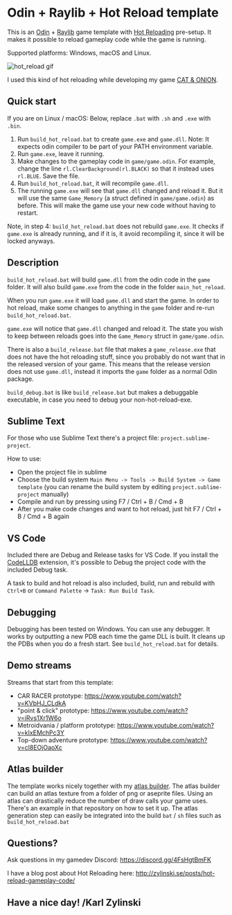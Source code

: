 # Odin + Raylib + Hot Reload template

This is an [Odin](https://github.com/odin-lang/Odin) + [Raylib](https://github.com/raysan5/raylib) game template with [Hot Reloading](http://zylinski.se/posts/hot-reload-gameplay-code/) pre-setup. It makes it possible to reload gameplay code while the game is running.

Supported platforms: Windows, macOS and Linux.

![hot_reload gif](https://github.com/user-attachments/assets/18059ab2-0878-4617-971d-e629a969fc93)

I used this kind of hot reloading while developing my game [CAT & ONION](https://store.steampowered.com/app/2781210/CAT__ONION/).

## Quick start

If you are on Linux / macOS: Below, replace `.bat` with `.sh` and `.exe` with `.bin`.

1. Run `build_hot_reload.bat` to create `game.exe` and `game.dll`. Note: It expects odin compiler to be part of your PATH environment variable.
2. Run `game.exe`, leave it running.
3. Make changes to the gameplay code in `game/game.odin`. For example, change the line `rl.ClearBackground(rl.BLACK)` so that it instead uses `rl.BLUE`. Save the file.
4. Run `build_hot_reload.bat`, it will recompile `game.dll`.
5. The running `game.exe` will see that `game.dll` changed and reload it. But it will use the same `Game_Memory` (a struct defined in `game/game.odin`) as before. This will make the game use your new code without having to restart.

Note, in step 4: `build_hot_reload.bat` does not rebuild `game.exe`. It checks if `game.exe` is already running, and if it is, it avoid recompiling it, since it will be locked anyways.

## Description

`build_hot_reload.bat` will build `game.dll` from the odin code in the `game` folder. It will also build `game.exe` from the code in the folder `main_hot_reload`.

When you run `game.exe` it will load `game.dll` and start the game. In order to hot reload, make some changes to anything in the `game` folder and re-run `build_hot_reload.bat`.

`game.exe` will notice that `game.dll` changed and reload it. The state you wish to keep between reloads goes into the `Game_Memory` struct in `game/game.odin`.

There is also a `build_release.bat` file that makes a `game_release.exe` that does not have the hot reloading stuff, since you probably do not want that in the released version of your game. This means that the release version does not use `game.dll`, instead it imports the `game` folder as a normal Odin package.

`build_debug.bat` is like `build_release.bat` but makes a debuggable executable, in case you need to debug your non-hot-reload-exe.

## Sublime Text

For those who use Sublime Text there's a project file: `project.sublime-project`.

How to use:
- Open the project file in sublime
- Choose the build system `Main Menu -> Tools -> Build System -> Game template` (you can rename the build system by editing `project.sublime-project` manually)
- Compile and run by pressing using F7 / Ctrl + B / Cmd + B
- After you make code changes and want to hot reload, just hit F7 / Ctrl + B / Cmd + B again

## VS Code

Included there are Debug and Release tasks for VS Code. If you install the [CodeLLDB](https://marketplace.visualstudio.com/items?itemName=vadimcn.vscode-lldb) extension, it's possible to Debug the project code with the included Debug task.

A task to build and hot reload is also included, build, run and rebuild with `Ctrl+B` or `Command Palette` -> `Task: Run Build Task`.

## Debugging
Debugging has been tested on Windows. You can use any debugger. It works by outputting a new PDB each time the game DLL is built. It cleans up the PDBs when you do a fresh start. See `build_hot_reload.bat` for details.

## Demo streams

Streams that start from this template:
- CAR RACER prototype: https://www.youtube.com/watch?v=KVbHJ_CLdkA
- "point & click" prototype: https://www.youtube.com/watch?v=iRvs1Xr1W6o
- Metroidvania / platform prototype: https://www.youtube.com/watch?v=kIxEMchPc3Y
- Top-down adventure prototype: https://www.youtube.com/watch?v=cl8EOjOaoXc

## Atlas builder

The template works nicely together with my [atlas builder](https://github.com/karl-zylinski/atlas-builder). The atlas builder can build an atlas texture from a folder of png or aseprite files. Using an atlas can drastically reduce the number of draw calls your game uses. There's an example in that repository on how to set it up. The atlas generation step can easily be integrated into the build `bat` / `sh` files such as `build_hot_reload.bat`

## Questions?

Ask questions in my gamedev Discord: https://discord.gg/4FsHgtBmFK

I have a blog post about Hot Reloading here: http://zylinski.se/posts/hot-reload-gameplay-code/

## Have a nice day! /Karl Zylinski
